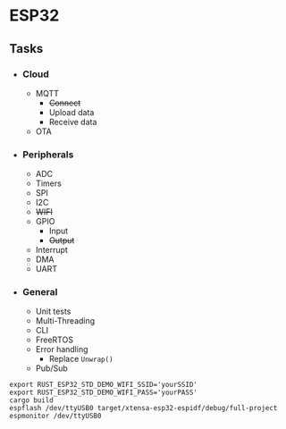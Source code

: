 # ESP32

## Tasks

- ### Cloud
    - MQTT
        - ~~Connect~~
        - Upload data
        - Receive data
    - OTA
- ### Peripherals
    - ADC
    - Timers
    - SPI
    - I2C
    - ~~WIFI~~
    - GPIO
        - Input
        - ~~Output~~
    - Interrupt
    - DMA
    - UART
- ### General
    - Unit tests
    - Multi-Threading
    - CLI
    - FreeRTOS
    - Error handling
        - Replace `Unwrap()`
    - Pub/Sub

```
export RUST_ESP32_STD_DEMO_WIFI_SSID='yourSSID'
export RUST_ESP32_STD_DEMO_WIFI_PASS='yourPASS'
cargo build
espflash /dev/ttyUSB0 target/xtensa-esp32-espidf/debug/full-project
espmonitor /dev/ttyUSB0
```